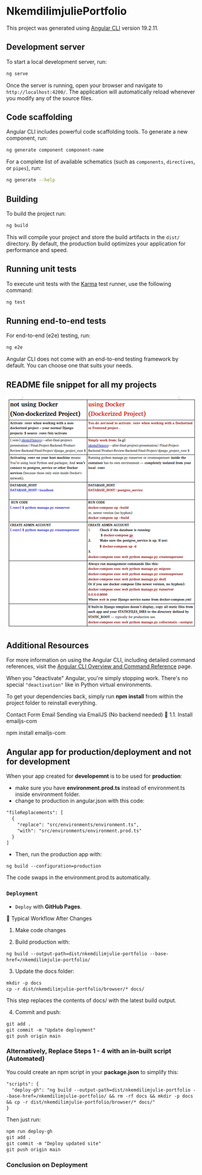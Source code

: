 # NkemdilimjuliePortfolio

This project was generated using [Angular CLI](https://github.com/angular/angular-cli) version 19.2.11.

## Development server

To start a local development server, run:

```bash
ng serve
```

Once the server is running, open your browser and navigate to `http://localhost:4200/`. The application will automatically reload whenever you modify any of the source files.

## Code scaffolding

Angular CLI includes powerful code scaffolding tools. To generate a new component, run:

```bash
ng generate component component-name
```

For a complete list of available schematics (such as `components`, `directives`, or `pipes`), run:

```bash
ng generate --help
```

## Building

To build the project run:

```bash
ng build
```

This will compile your project and store the build artifacts in the `dist/` directory. By default, the production build optimizes your application for performance and speed.

## Running unit tests

To execute unit tests with the [Karma](https://karma-runner.github.io) test runner, use the following command:

```bash
ng test
```

## Running end-to-end tests

For end-to-end (e2e) testing, run:

```bash
ng e2e
```

Angular CLI does not come with an end-to-end testing framework by default. You can choose one that suits your needs.


## README file snippet for all my projects

![Screenshot](src/assets/images/README_for_all_projects.png)


## Additional Resources

For more information on using the Angular CLI, including detailed command references, visit the [Angular CLI Overview and Command Reference](https://angular.dev/tools/cli) page.


When you "deactivate" Angular, you're simply stopping work. There's no special `"deactivation"` like in Python virtual environments.

To get your dependencies back, simply run **npm install** from within the project folder to reinstall everything.


Contact Form Email Sending via EmailJS (No backend needed)
🔧 1.1. Install emailjs-com

npm install emailjs-com

## Angular app for production/deployment and not for development
When your app created for **developemnt** is to be used for **production**:

+ make sure you have **environment.prod.ts** instead of environment.ts inside environment folder.
+ change to production in angular.json with this code:
```
"fileReplacements": [
  {
    "replace": "src/environments/environment.ts",
    "with": "src/environments/environment.prod.ts"
  }
]
```

+ Then, run the production app with:

```
ng build --configuration=production

```
The code swaps in the environment.prod.ts automatically.

### **``Deployment``**

 + `Deploy` with **GitHub Pages**. 

🔁 Typical Workflow After Changes
1. Make code changes

2. Build production with:

```
ng build --output-path=dist/nkemdilimjulie-portfolio --base-href=/nkemdilimjulie-portfolio/
```

3. Update the docs folder:
```
mkdir -p docs
cp -r dist/nkemdilimjulie-portfolio/browser/* docs/
```

This step replaces the contents of docs/ with the latest build output.

4. Commit and push:

```
git add .
git commit -m "Update deployment"
git push origin main
```
### Alternatively, Replace Steps 1 - 4 with an in-built script (Automated)
You could create an npm script in your **package.json** to simplify this:

```
"scripts": {
  "deploy-gh": "ng build --output-path=dist/nkemdilimjulie-portfolio --base-href=/nkemdilimjulie-portfolio/ && rm -rf docs && mkdir -p docs && cp -r dist/nkemdilimjulie-portfolio/browser/* docs/"
}
```
Then just run:

```
npm run deploy-gh
git add .
git commit -m "Deploy updated site"
git push origin main
```

### Conclusion on Deployment

